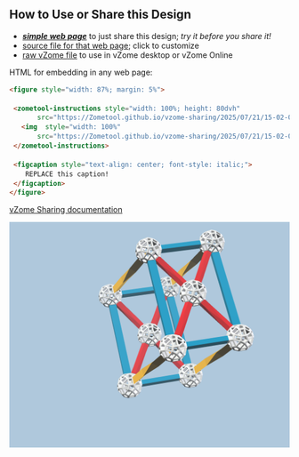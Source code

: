 
## How to Use or Share this Design

 - [***simple web page***](<https://Zometool.github.io/vzome-sharing/2025/07/21/15-02-07-CRY-Monoclinic-C-All/>) to just share this design; *try it before you share it!*
 - [source file for that web page](<https://github.com/Zometool/vzome-sharing/edit/main/2025/07/21/15-02-07-CRY-Monoclinic-C-All/index.md>); click to customize
 - [raw vZome file](<https://raw.githubusercontent.com/Zometool/vzome-sharing/main/2025/07/21/15-02-07-CRY-Monoclinic-C-All/CRY-Monoclinic-C-All.vZome>) to use in vZome desktop or vZome Online
 
 HTML for embedding in any web page:
 ```html
<figure style="width: 87%; margin: 5%">
  
  <zometool-instructions style="width: 100%; height: 80dvh"
        src="https://Zometool.github.io/vzome-sharing/2025/07/21/15-02-07-CRY-Monoclinic-C-All/CRY-Monoclinic-C-All.vZome" >
    <img  style="width: 100%"
        src="https://Zometool.github.io/vzome-sharing/2025/07/21/15-02-07-CRY-Monoclinic-C-All/CRY-Monoclinic-C-All.png" >
  </zometool-instructions>

  <figcaption style="text-align: center; font-style: italic;">
     REPLACE this caption!
  </figcaption>
</figure>

 ```

[vZome Sharing documentation](https://vzome.github.io/vzome/sharing.html#how-it-works)

![Image](<CRY-Monoclinic-C-All.png>)


